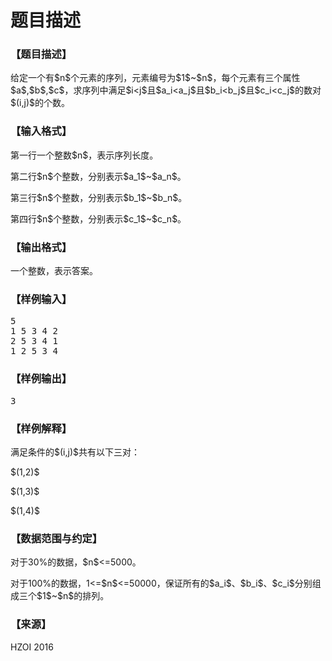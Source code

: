 # 题目描述


<h3>
【题目描述】
</h3>
<p>
给定一个有$n$个元素的序列，元素编号为$1$~$n$，每个元素有三个属性$a$,$b$,$c$，求序列中满足$i&lt;j$且$a_i&lt;a_j$且$b_i&lt;b_j$且$c_i&lt;c_j$的数对$(i,j)$的个数。
</p>
<h3>
【输入格式】
</h3>
<p>
第一行一个整数$n$，表示序列长度。
</p>
<p>
第二行$n$个整数，分别表示$a_1$~$a_n$。
</p>
<p>
第三行$n$个整数，分别表示$b_1$~$b_n$。
</p>
<p>
第四行$n$个整数，分别表示$c_1$~$c_n$。
</p>
<h3>
【输出格式】
</h3>
<p>
一个整数，表示答案。
</p>
<h3>
【样例输入】
</h3>
<pre>5
1 5 3 4 2
2 5 3 4 1
1 2 5 3 4</pre>
<h3>
【样例输出】
</h3>
<pre>3</pre>
<h3>
【样例解释】
</h3>
<p>
满足条件的$(i,j)$共有以下三对：
</p>
<p>
$(1,2)$
</p>
<p>
$(1,3)$
</p>
<p>
$(1,4)$
</p>
<h3>
【数据范围与约定】
</h3>
<p>
对于30%的数据，$n$&lt;=5000。
</p>
<p>
对于100%的数据，1&lt;=$n$&lt;=50000，保证所有的$a_i$、$b_i$、$c_i$分别组成三个$1$~$n$的排列。
</p>
<h3>
【来源】
</h3>
<p>
HZOI 2016
</p>
